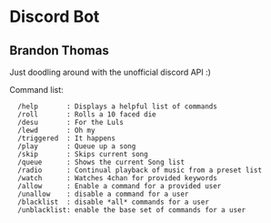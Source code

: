 # Discord Bot
## Brandon Thomas


Just doodling around with the unofficial discord API :)

Command list:
```
  /help       : Displays a helpful list of commands
  /roll       : Rolls a 10 faced die
  /desu       : For the Luls
  /lewd       : Oh my
  /triggered  : It happens
  /play       : Queue up a song
  /skip       : Skips current song
  /queue      : Shows the current Song list
  /radio      : Continual playback of music from a preset list
  /watch      : Watches 4chan for provided keywords
  /allow      : Enable a command for a provided user
  /unallow    : disable a command for a user
  /blacklist  : disable *all* commands for a user
  /unblacklist: enable the base set of commands for a user
```
